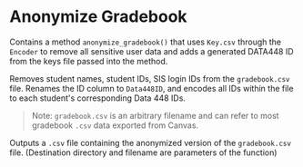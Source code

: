 # Anonymize Gradebook

Contains a method `anonymize_gradebook()` that uses `Key.csv` through the `Encoder` to remove all sensitive user data
and adds a generated DATA448 ID from the keys file passed into the method.

Removes student names, student IDs, SIS login IDs from the `gradebook.csv` file. Renames the ID column to `Data448ID`,
and encodes all IDs within the file to each student's corresponding Data 448 IDs.

> Note: `gradebook.csv` is an arbitrary filename and can refer to most gradebook `.csv` data exported from Canvas.

Outputs a `.csv` file containing the anonymized version of the `gradebook.csv` file. (Destination directory and filename
are parameters of the function)
